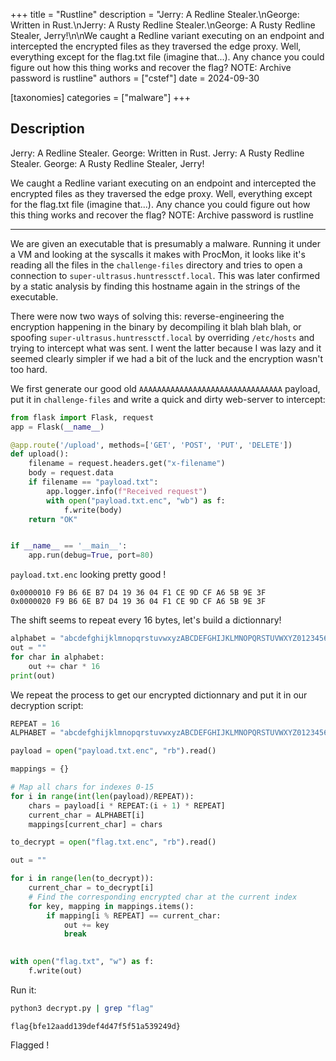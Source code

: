 +++
title = "Rustline"
description = "Jerry: A Redline Stealer.\nGeorge: Written in Rust.\nJerry: A Rusty Redline Stealer.\nGeorge: A Rusty Redline Stealer, Jerry!\n\nWe caught a Redline variant executing on an endpoint and intercepted the encrypted files as they traversed the edge proxy. Well, everything except for the flag.txt file (imagine that...). Any chance you could figure out how this thing works and recover the flag? NOTE: Archive password is rustline"
authors = ["cstef"]
date = 2024-09-30

[taxonomies]
categories = ["malware"]
+++

## Description

Jerry: A Redline Stealer.
George: Written in Rust.
Jerry: A Rusty Redline Stealer.
George: A Rusty Redline Stealer, Jerry!

We caught a Redline variant executing on an endpoint and intercepted the encrypted files as they traversed the edge proxy. Well, everything except for the flag.txt file (imagine that...). Any chance you could figure out how this thing works and recover the flag? NOTE: Archive password is rustline

----

We are given an executable that is presumably a malware. Running it under a VM and looking at the syscalls it makes with ProcMon, it looks like it's reading all the files in the `challenge-files` directory and tries to open a connection to `super-ultrasus.huntressctf.local`. This was later confirmed by a static analysis by finding this hostname again in the strings of the executable.

There were now two ways of solving this: reverse-engineering the encryption happening in the binary by decompiling it blah blah blah, or spoofing `super-ultrasus.huntressctf.local` by overriding `/etc/hosts` and trying to intercept what was sent. I went the latter because I was lazy and it seemed clearly simpler if we had a bit of the luck and the encryption wasn't too hard.

We first generate our good old `AAAAAAAAAAAAAAAAAAAAAAAAAAAAAAAA` payload, put it in `challenge-files` and write a quick and dirty web-server to intercept:

```python
from flask import Flask, request
app = Flask(__name__)

@app.route('/upload', methods=['GET', 'POST', 'PUT', 'DELETE'])
def upload():
    filename = request.headers.get("x-filename")
    body = request.data
    if filename == "payload.txt":
        app.logger.info(f"Received request")
        with open("payload.txt.enc", "wb") as f:
            f.write(body)
    return "OK"


if __name__ == '__main__':
    app.run(debug=True, port=80)
```

`payload.txt.enc` looking pretty good !

```
0x0000010 F9 B6 6E B7 D4 19 36 04 F1 CE 9D CF A6 5B 9E 3F
0x0000020 F9 B6 6E B7 D4 19 36 04 F1 CE 9D CF A6 5B 9E 3F
```

The shift seems to repeat every 16 bytes, let's build a dictionnary!

```python
alphabet = "abcdefghijklmnopqrstuvwxyzABCDEFGHIJKLMNOPQRSTUVWXYZ0123456789.,;:?!()[]{}<>^'\"@#$%&+-=*/_\\|~` "
out = ""
for char in alphabet:
    out += char * 16
print(out)
```

We repeat the process to get our encrypted dictionnary and put it in our decryption script:

```python
REPEAT = 16
ALPHABET = "abcdefghijklmnopqrstuvwxyzABCDEFGHIJKLMNOPQRSTUVWXYZ0123456789.,;:?!()[]{}<>^'\"@#$%&+-=*/_\\|~` "

payload = open("payload.txt.enc", "rb").read()

mappings = {}

# Map all chars for indexes 0-15
for i in range(int(len(payload)/REPEAT)):
    chars = payload[i * REPEAT:(i + 1) * REPEAT]
    current_char = ALPHABET[i]
    mappings[current_char] = chars

to_decrypt = open("flag.txt.enc", "rb").read()

out = ""

for i in range(len(to_decrypt)):
    current_char = to_decrypt[i]
    # Find the corresponding encrypted char at the current index
    for key, mapping in mappings.items():
        if mapping[i % REPEAT] == current_char:
            out += key
            break
    

with open("flag.txt", "w") as f:
    f.write(out)
```

Run it:

```bash
python3 decrypt.py | grep "flag"
```

```
flag{bfe12aadd139def4d47f5f51a539249d}
```

Flagged !